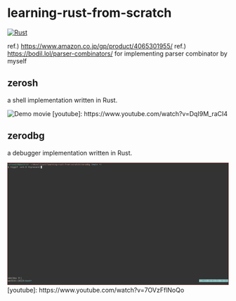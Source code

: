 # learning-rust-from-scratch

[![Rust](https://github.com/cutsea110/learning-rust-from-scratch/actions/workflows/rust.yml/badge.svg)](https://github.com/cutsea110/learning-rust-from-scratch/actions/workflows/rust.yml)

ref.) https://www.amazon.co.jp/gp/product/4065301955/
ref.) https://bodil.lol/parser-combinators/ for implementing parser combinator by myself

## zerosh

a shell implementation written in Rust.

<img src="./zerosh/demo.gif" width="800" alt="Demo movie">
[youtube]: https://www.youtube.com/watch?v=DqI9M_raCI4


## zerodbg

a debugger implementation written in Rust.

<img src="./zerodbg/demo.gif" width="800" alt="Demo movie">
[youtube]: https://www.youtube.com/watch?v=7OVzFflNoQo
